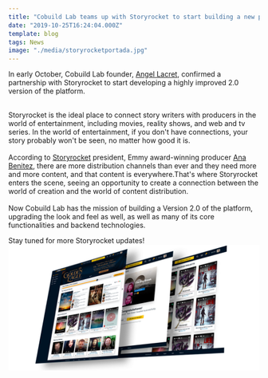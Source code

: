 ```yaml
---
title: "Cobuild Lab teams up with Storyrocket to start building a new platform!"
date: "2019-10-25T16:24:04.000Z"
template: blog
tags: News
image: "./media/storyrocketportada.jpg"
---
```


In early October, Cobuild Lab founder, <a href="https://www.linkedin.com/in/alacret/" target="_blank">Angel Lacret</a>, confirmed a partnership with Storyrocket to start developing a highly improved 2.0 version of the platform.<br><br>

Storyrocket is the ideal place to connect story writers with producers in the world of entertainment, including movies, reality shows, and web and tv series. In the world of entertainment, if you don't have connections, your story probably won't be seen, no matter how good it is.<br><br>
According to <a href="https://www.storyrocket.com/" target="_blank">Storyrocket</a> president, Emmy award-winning producer <a href="https://www.linkedin.com/in/ana-benitez-69097a8/" target="_blank">Ana Benitez</a>, there are more distribution channels than ever and they need more and more content, and that content is everywhere.That's where Storyrocket enters the scene, seeing an opportunity to create a  connection between the world of creation and the world of content distribution.
<br><br>
Now Cobuild Lab has the mission of building a Version 2.0 of the platform, upgrading the look and feel as well, as well as many of its core functionalities and backend technologies. 

Stay tuned for more Storyrocket updates!
[![Storyrocket Early Mock-Ups](./media/storyrocket-ux-samples.jpg)](#)
